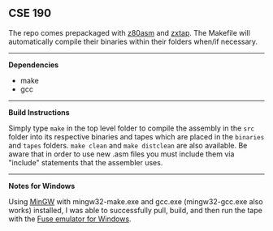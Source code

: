 ## CSE 190 ##
The repo comes prepackaged with [z80asm](http://www.nongnu.org/z80asm/) and [zxtap](https://github.com/AlbertVeli/ZX_Beep/tree/master/ZX_Tap). The Makefile will automatically compile their binaries within their folders when/if necessary.


----------


**Dependencies**

 - make
 - gcc

----------
**Build Instructions**

Simply type `make` in the top level folder to compile the assembly in the `src` folder into its respective binaries and tapes which are placed in the `binaries` and `tapes` folders. `make clean` and `make distclean` are also available. Be aware that in order to use new .asm files you must include them via "include" statements that the assembler uses.


----------


**Notes for Windows**

 Using [MinGW](http://mingw.org/) with mingw32-make.exe and gcc.exe (mingw32-gcc.exe also works) installed, I was able to successfully pull, build, and then run the tape with the [Fuse emulator for Windows](https://sourceforge.net/projects/fuse-emulator/files/fuse/1.3.2/fuse-1.3.2-win32-setup.exe/download).
